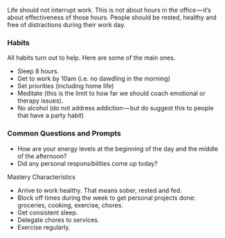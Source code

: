 Life should not interrupt work. This is not about hours in the office — it’s about effectiveness of those hours. People should be rested, healthy and free of distractions during their work day.

### Habits

All habits turn out to help. Here are some of the main ones.

* Sleep 8 hours.
* Get to work by 10am (i.e. no dawdling in the morning)
* Set priorities (including home life)
* Meditate (this is the limit to how far we should coach emotional or therapy issues).
* No alcohol (do not address addiction — but do suggest this to people that have a party habit)

### Common Questions and Prompts

* How are your energy levels at the beginning of the day and the middle of the afternoon?
* Did any personal responsibilities come up today?

Mastery Characteristics

* Arrive to work healthy. That means sober, rested and fed.
* Block off times during the week to get personal projects done: groceries, cooking, exercise, chores.
* Get consistent sleep.
* Delegate chores to services.
* Exercise regularly.